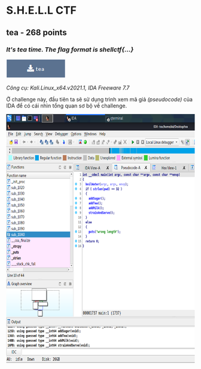 # **S.H.E.L.L CTF**
## **tea** - 268 points 
### *It's tea time. The flag format is shellctf{...}*
[![Foo](/2022/shellctf/images/img_tea.PNG)](https://github.com/LaoDaiDia/CTF/blob/main/2022/shellctf/tea)

*Công cụ: Kali.Linux_x64.v2021.1, IDA Freeware 7.7*

Ở challenge này, đầu tiên ta sẽ sử dụng trình xem mã giả *(pseudocode)* của IDA để có cái nhìn tổng quan sơ bộ về challenge.

<img src="/2022/shellctf/images/img_ida_pseudocode.PNG" alt="Trình xem mã giả trong IDA" width="724" height="667" style="text-align: center;">
